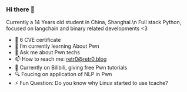 ### Hi there 👋

Currently a 14 Years old student in China, Shanghai.\n
Full stack Python, focused on langchain and binary related developments <3

- 🪬 6 CVE certificate
- 🌱 I’m currently learning About Pwn
- 💬 Ask me about Pwn techs
- 📫 How to reach me: retr0@retr0.blog
- 📌 Currently on Bilibili, giving free Pwn tutorials
- 🔍 Foucing on application of NLP in Pwn
- ⚡ Fun Question: Do you know why Linux started to use tcache?
